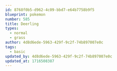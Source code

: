 ```yaml
---
id: 8768f0b5-d962-4c09-bbd7-e64b7758b9f5
blueprint: pokemon
number: 585
title: Deerling
types:
  - normal
  - grass
author: 4d8d6ede-5963-429f-9c2f-74b897007e0c
tags:
  - basic
updated_by: 4d8d6ede-5963-429f-9c2f-74b897007e0c
updated_at: 1716508387
---
```

